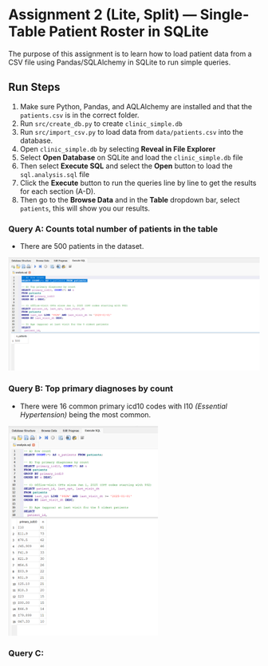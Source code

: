 # Assignment 2 (Lite, Split) — Single-Table Patient Roster in SQLite

The purpose of this assignment is to learn how to load patient data from a CSV file using Pandas/SQLAlchemy in SQLite to run simple queries. 

## Run Steps
1. Make sure Python, Pandas, and AQLAlchemy are installed and that the `patients.csv` is in the correct folder. 
2. Run `src/create_db.py` to create `clinic_simple.db` 
3. Run `src/import_csv.py` to load data from `data/patients.csv` into the database.
4. Open `clinic_simple.db` by selecting **Reveal in File Explorer**
5. Select **Open Database** on SQLite and load the `clinic_simple.db` file
6. Then select **Execute SQL** and select the **Open** button to load the `sql.analysis.sql` file 
7. Click the **Execute** button to run the queries line by line to get the results for each section (A-D).
8. Then go to the **Browse Data** and in the **Table** dropdown bar, select `patients`, this will show you our results. 

### Query A: Counts total number of patients in the table
- There are 500 patients in the dataset. 

![Query A](health-sqlite-lite/images/query_a.png)

### Query B: Top primary diagnoses by count
- There were 16 common primary icd10 codes with I10 *(Essential Hypertension)* being the most common.

<img src="health-sqlite-lite/images/query_b.png" alt="Query B" width="300">


### Query C: 
